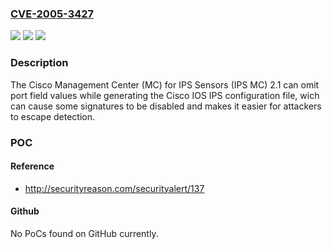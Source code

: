 ### [CVE-2005-3427](https://cve.mitre.org/cgi-bin/cvename.cgi?name=CVE-2005-3427)
![](https://img.shields.io/static/v1?label=Product&message=n%2Fa&color=blue)
![](https://img.shields.io/static/v1?label=Version&message=n%2Fa&color=blue)
![](https://img.shields.io/static/v1?label=Vulnerability&message=n%2Fa&color=brighgreen)

### Description

The Cisco Management Center (MC) for IPS Sensors (IPS MC) 2.1 can omit port field values while generating the Cisco IOS IPS configuration file, wich can cause some signatures to be disabled and makes it easier for attackers to escape detection.

### POC

#### Reference
- http://securityreason.com/securityalert/137

#### Github
No PoCs found on GitHub currently.

